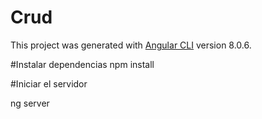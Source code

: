 # Crud

This project was generated with [Angular CLI](https://github.com/angular/angular-cli) version 8.0.6.

#Instalar dependencias
npm install

#Iniciar el servidor

ng server
